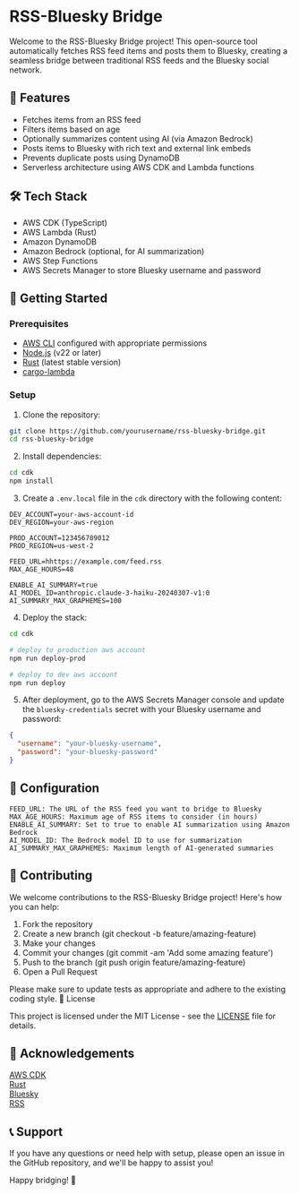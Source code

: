 # RSS-Bluesky Bridge

Welcome to the RSS-Bluesky Bridge project! This open-source tool automatically fetches RSS feed items and posts them to Bluesky, creating a seamless bridge between traditional RSS feeds and the Bluesky social network.

## 🌟 Features

- Fetches items from an RSS feed
- Filters items based on age
- Optionally summarizes content using AI (via Amazon Bedrock)
- Posts items to Bluesky with rich text and external link embeds
- Prevents duplicate posts using DynamoDB
- Serverless architecture using AWS CDK and Lambda functions

## 🛠 Tech Stack

- AWS CDK (TypeScript)
- AWS Lambda (Rust)
- Amazon DynamoDB
- Amazon Bedrock (optional, for AI summarization)
- AWS Step Functions
- AWS Secrets Manager to store Bluesky username and password

## 🚀 Getting Started

### Prerequisites

- [AWS CLI](https://aws.amazon.com/cli/) configured with appropriate permissions
- [Node.js](https://nodejs.org/) (v22 or later)
- [Rust](https://www.rust-lang.org/tools/install) (latest stable version)
- [cargo-lambda](https://github.com/cargo-lambda/cargo-lambda)

### Setup

1. Clone the repository:

    
```bash
git clone https://github.com/yourusername/rss-bluesky-bridge.git
cd rss-bluesky-bridge
```
    

2. Install dependencies:

    
```bash
cd cdk
npm install
```
    

3. Create a `.env.local` file in the `cdk` directory with the following content:
    
```
DEV_ACCOUNT=your-aws-account-id
DEV_REGION=your-aws-region

PROD_ACCOUNT=123456789012
PROD_REGION=us-west-2

FEED_URL=hhttps://example.com/feed.rss
MAX_AGE_HOURS=48

ENABLE_AI_SUMMARY=true
AI_MODEL_ID=anthropic.claude-3-haiku-20240307-v1:0
AI_SUMMARY_MAX_GRAPHEMES=100
```
    

4. Deploy the stack:

```bash    
cd cdk

# deploy to production aws account
npm run deploy-prod

# deploy to dev aws account
npm run deploy
```
    

5. After deployment, go to the AWS Secrets Manager console and update the `bluesky-credentials` secret with your Bluesky username and password:
```json
{
  "username": "your-bluesky-username",
  "password": "your-bluesky-password"
}
```

## 🔧 Configuration

    FEED_URL: The URL of the RSS feed you want to bridge to Bluesky
    MAX_AGE_HOURS: Maximum age of RSS items to consider (in hours)
    ENABLE_AI_SUMMARY: Set to true to enable AI summarization using Amazon Bedrock
    AI_MODEL_ID: The Bedrock model ID to use for summarization
    AI_SUMMARY_MAX_GRAPHEMES: Maximum length of AI-generated summaries

## 🤝 Contributing

We welcome contributions to the RSS-Bluesky Bridge project! Here's how you can help:

1. Fork the repository
1. Create a new branch (git checkout -b feature/amazing-feature)
1. Make your changes
1. Commit your changes (git commit -am 'Add some amazing feature')
1. Push to the branch (git push origin feature/amazing-feature)
1. Open a Pull Request

Please make sure to update tests as appropriate and adhere to the existing coding style.
📜 License

This project is licensed under the MIT License - see the [LICENSE](https://console.harmony.a2z.com/LICENSE) file for details.
## 🙏 Acknowledgements

[AWS CDK](https://aws.amazon.com/cdk/)  
[Rust](https://www.rust-lang.org/)  
[Bluesky](https://bsky.app/)  
[RSS](https://en.wikipedia.org/wiki/RSS)  

## 📞 Support

If you have any questions or need help with setup, please open an issue in the GitHub repository, and we'll be happy to assist you!

Happy bridging! 🌉